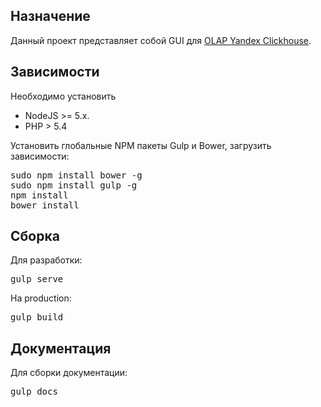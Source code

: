 ## Назначение
Данный проект представляет собой GUI для [OLAP Yandex Clickhouse](https://github.com/yandex/ClickHouse).

## Зависимости
Необходимо установить
* NodeJS >= 5.x.
* PHP > 5.4

Установить глобальные NPM пакеты Gulp и Bower, загрузить зависимости:
<pre>
sudo npm install bower -g
sudo npm install gulp -g
npm install
bower install
</pre>

## Сборка
Для разработки:
<pre>
gulp serve
</pre>
На production:
<pre>
gulp build
</pre>

## Документация
Для сборки документации:
<pre>
gulp docs
</pre>
